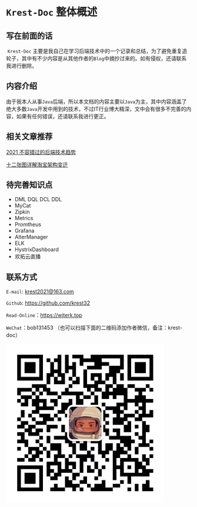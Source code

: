 
# `Krest-Doc` 整体概述

## 写在前面的话

​		`Krest-Doc` 主要是我自己在学习后端技术中的一个记录和总结，为了避免重复造轮子，其中有不少内容是从其他作者的`Blog`中摘抄过来的。如有侵权，还请联系我进行删除。



## 内容介绍

​		由于我本人从事`Java`后端，所以本文档的内容主要以`Java`为主，其中内容涵盖了绝大多数`Java`开发中用到的技术，不过IT行业博大精深，文中会有很多不完善的内容，如果有任何错误，还请联系我进行更正。



## 相关文章推荐

[2021 不容错过的后端技术趋势](https://zhuanlan.zhihu.com/p/357532224)

[十二张图详解淘宝架构变迁](https://zhuanlan.zhihu.com/p/442552241)



## 待完善知识点

+ DML DQL DCL DDL
+ MyCat
+ Zipkin
+ Metrics
+ Promtheus
+ Grafana
+ AlterManager
+ ELK
+ HystrixDashboard
+ 欢拓云直播




## 联系方式


`E-mail`: krest2021@163.com

`Github`: https://github.com/krest32

`Read-Online`：https://witerk.top

`WeChat`：bob131453 （也可以扫描下面的二维码添加作者微信，备注：krest-doc）

![image-20220815142106360](img/image-20220815142106360.png)

